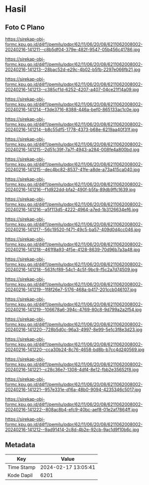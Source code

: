 # Hasil

## Foto C Plano

https://sirekap-obj-formc.kpu.go.id/d4f1/pemilu/pdpr/62/11/06/20/08/6211062008002-20240216-141211--c8b5df04-379e-482f-9547-05b456c41786.jpg

https://sirekap-obj-formc.kpu.go.id/d4f1/pemilu/pdpr/62/11/06/20/08/6211062008002-20240216-141213--28bac52d-e29c-4b02-b5fb-2297e066fb21.jpg

https://sirekap-obj-formc.kpu.go.id/d4f1/pemilu/pdpr/62/11/06/20/08/6211062008002-20240216-141213--c385cf1d-6252-4207-a407-04ce21f14a09.jpg

https://sirekap-obj-formc.kpu.go.id/d4f1/pemilu/pdpr/62/11/06/20/08/6211062008002-20240216-141214--f3de3716-8388-446a-bef0-865133ac1c0e.jpg

https://sirekap-obj-formc.kpu.go.id/d4f1/pemilu/pdpr/62/11/06/20/08/6211062008002-20240216-141214--b8c55df5-1778-4373-b68e-6219aa40f31f.jpg

https://sirekap-obj-formc.kpu.go.id/d4f1/pemilu/pdpr/62/11/06/20/08/6211062008002-20240216-141215--2d51c39f-7a7f-4943-a284-008fe4a800bd.jpg

https://sirekap-obj-formc.kpu.go.id/d4f1/pemilu/pdpr/62/11/06/20/08/6211062008002-20240216-141215--dec4bc82-8537-41fe-a8de-a73a415ca040.jpg

https://sirekap-obj-formc.kpu.go.id/d4f1/pemilu/pdpr/62/11/06/20/08/6211062008002-20240216-141216--f1d922dd-bfa2-490f-b5fa-89db9ffc1639.jpg

https://sirekap-obj-formc.kpu.go.id/d4f1/pemilu/pdpr/62/11/06/20/08/6211062008002-20240216-141216--a5f113d5-4222-4964-a7ed-1b3126634ef6.jpg

https://sirekap-obj-formc.kpu.go.id/d4f1/pemilu/pdpr/62/11/06/20/08/6211062008002-20240216-141217--56c19520-f471-49c5-ba57-409d0d4cc046.jpg

https://sirekap-obj-formc.kpu.go.id/d4f1/pemilu/pdpr/62/11/06/20/08/6211062008002-20240216-141218--461f8a93-4f5e-4128-8639-70d96b7a3a48.jpg

https://sirekap-obj-formc.kpu.go.id/d4f1/pemilu/pdpr/62/11/06/20/08/6211062008002-20240216-141218--563fcf89-54c1-4c5f-9bc9-f5c2a7d74509.jpg

https://sirekap-obj-formc.kpu.go.id/d4f1/pemilu/pdpr/62/11/06/20/08/6211062008002-20240216-141219--1f8f26e7-5176-468a-b417-201ccb046107.jpg

https://sirekap-obj-formc.kpu.go.id/d4f1/pemilu/pdpr/62/11/06/20/08/6211062008002-20240216-141219--106678a6-394c-4769-80c8-9d799a2a2f54.jpg

https://sirekap-obj-formc.kpu.go.id/d4f1/pemilu/pdpr/62/11/06/20/08/6211062008002-20240216-141220--728b5d0c-96a3-4997-8e99-5e1c3f8e3d23.jpg

https://sirekap-obj-formc.kpu.go.id/d4f1/pemilu/pdpr/62/11/06/20/08/6211062008002-20240216-141220--cca30b24-8c76-4658-bd8b-b7cc4d240569.jpg

https://sirekap-obj-formc.kpu.go.id/d4f1/pemilu/pdpr/62/11/06/20/08/6211062008002-20240216-141221--c28c36e7-1308-4df4-8e12-fbb2e35652f8.jpg

https://sirekap-obj-formc.kpu.go.id/d4f1/pemilu/pdpr/62/11/06/20/08/6211062008002-20240216-141221--957e331e-d16a-48b0-9094-4235346c5017.jpg

https://sirekap-obj-formc.kpu.go.id/d4f1/pemilu/pdpr/62/11/06/20/08/6211062008002-20240216-141222--808ac8b4-efc9-40bc-aef8-01e2af7864ff.jpg

https://sirekap-obj-formc.kpu.go.id/d4f1/pemilu/pdpr/62/11/06/20/08/6211062008002-20240216-141212--9ad91414-2c8d-4b2e-92cb-9ac1d9f10b6c.jpg


## Metadata

| Key        | Value               |
| ---------- | ------------------- |
| Time Stamp | 2024-02-17 13:05:41 |
| Kode Dapil | 6201                |



